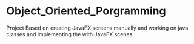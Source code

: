 # Object_Oriented_Porgramming

Project Based on creating JavaFX screens manually and working on java classes and implementing the with JavaFX scenes
